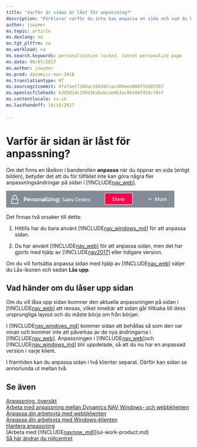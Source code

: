 ```yaml
---
title: "Varför är sidan är låst för anpassning?"
description: "Förklarar varför du inte kan anpassa en sida och vad du kan göra om du vill låsa upp den så att du kan anpassa den."
author: jswymer
ms.topic: article
ms.devlang: na
ms.tgt_pltfrm: na
ms.workload: na
ms.search.keywords: personalization locked, cannot personalize page
ms.date: 09/07/2017
ms.author: jswymer
ms.prod: dynamics-nav-2018
ms.translationtype: HT
ms.sourcegitcommit: 4fefaef7380ac10836fcac404eea006f55d8556f
ms.openlocfilehash: b365d14c199d36abebcae0b3ac86340fd59cf8ef
ms.contentlocale: sv-se
ms.lasthandoff: 10/16/2017

---
```

# <a name="why-is-the-page-is-locked-from-personalizing"></a>Varför är sidan är låst för anpassning?
Om det finns en låsikon i banderollen **anpassa** när du öppnar en sida (enligt bilden), betyder det att du för tillfället inte kan göra några fler anpassningsändringar på sidan i [!INCLUDE[nav_web](includes/nav_web_md.md)].

![Anpassa låsning](media/personalization-locked.png "Anpassa låsning")

Det finnas två orsaker till detta:
1.  Hittills har du bara använt [!INCLUDE[nav_windows_md](includes/nav_windows_md.md)] för att anpassa sidan.

2. Du har använt [!INCLUDE[nav_web](includes/nav_web_md.md)] för att anpassa sidan, men det har gjorts med hjälp av [!INCLUDE[nav2017](includes/nav2017.md)] eller tidigare version.   

Om du vill fortsätta anpassa sidan med hjälp av [!INCLUDE[nav_web](includes/nav_web_md.md)] väljer du Lås-ikonen och sedan **Lås upp**.

## <a name="what-happens-when-you-unlock-the-page"></a>Vad händer om du låser upp sidan
Om du vill låsa upp sidan kommer den aktuella anpassningen på sidan i [!INCLUDE[nav_web](includes/nav_web_md.md)] att rensas, vilket innebär att sidan går tillbaka till dess ursprungliga layout och du måste börja om från början.

I [!INCLUDE[nav_windows_md](includes/nav_windows_md.md)] kommer sidan att behållas så som den var innan och kommer inte att påverkas av de nya ändringarna i [!INCLUDE[nav_web](includes/nav_web_md.md)]. Anpassningen i [!INCLUDE[nav_web](includes/nav_web_md.md)]och [!INCLUDE[nav_windows_md](includes/nav_windows_md.md)] blir uppdelade, så att du nu har en anpassad version i varje klient. 

I framtiden kan du anpassa sidan i två klienter separat. Därför kan sidan se annorlunda ut mellan två.

## <a name="see-also"></a>Se även
[Anpassning, översikt](ui-personalization-overview.md)  
[Arbeta med anpassning mellan Dynamics NAV Windows- och webbklienten](ui-personalization-overview.md#PersonalizationWinWeb)  
[Anpassa din arbetsyta med webbklienten](ui-personalization-user.md)  
[Anpassa din arbetsyta med Windows-klienten](ui-personalization-windows-client.md)  
[Hantera anpassning](ui-personalization-manage.md)  
[Arbeta med [!INCLUDE[navnow_md](includes/navnow_md.md)]](ui-work-product.md)  
[Så här ändrar du rollcentret](change-role.md)  

